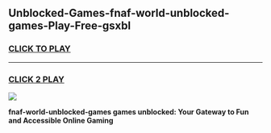 
## Unblocked-Games-fnaf-world-unblocked-games-Play-Free-gsxbl
<h3>
<a href="https://premium76.site?title=fnaf-world-unblocked-games&ref=10A">CLICK TO PLAY</a></h3>
<hr>

<h3>
<a href="https://premium76.site?title=fnaf-world-unblocked-games&ref=10A">CLICK 2 PLAY</a>
  
</h3>

<a href="https://premium76.site?title=fnaf-world-unblocked-games&ref=10A"><img src="https://clearcache.store/games.png"></a>


**fnaf-world-unblocked-games games unblocked: Your Gateway to Fun and Accessible Online Gaming**
